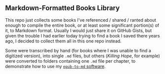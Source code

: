 ## Markdown-Formatted Books Library

This repo just collects some books I've referenced / shared / ranted about enough to compile the entire book, or at least some significant portion(s) of it, to Markdown format. Usually I would just share it on GitHub Gists, but given the trouble I had earlier today trying to find a book I saved there years ago, I decided to collect them all in this one repo instead.

Some were transcribed by hand (for books where I was unable to find a digitized version), into single `.md` files, but others (*Killing Hope*, for example) were converted to folders containing one `.md` file per chapter, to demonstrate how to use my [`epub-to-md` software](https://github.com/jpowerj/epub-to-md).
